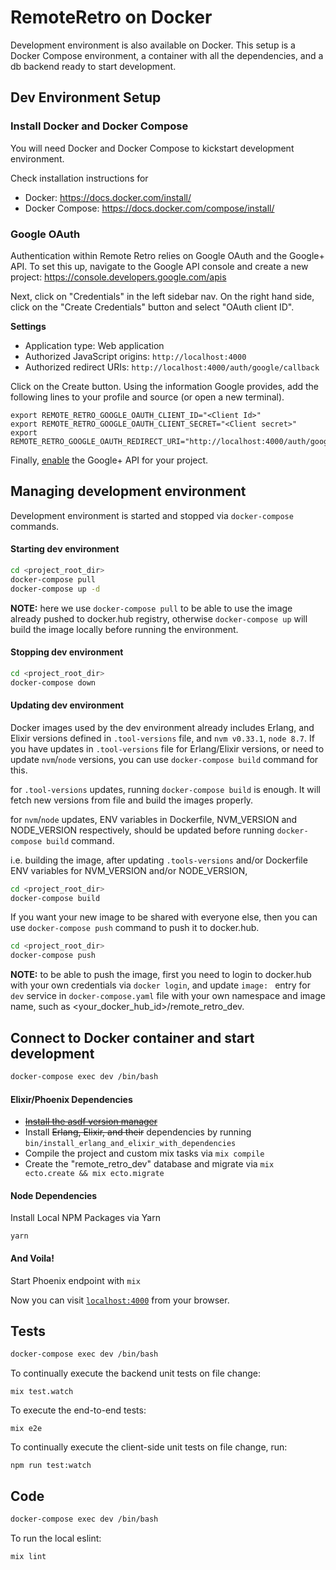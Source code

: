 # RemoteRetro on Docker

Development environment is also available on Docker. This setup is a Docker Compose environment, a container with all the dependencies, and a db backend ready to start development.

## Dev Environment Setup

### Install Docker and Docker Compose
You will need Docker and Docker Compose to kickstart development environment.

Check installation instructions for
- Docker: https://docs.docker.com/install/
- Docker Compose: https://docs.docker.com/compose/install/

### Google OAuth

Authentication within Remote Retro relies on Google OAuth and the Google+ API.  To set this up, navigate to the Google API console and create a new project: https://console.developers.google.com/apis

Next, click on "Credentials" in the left sidebar nav. On the right hand side, click on the "Create Credentials" button and select "OAuth client ID".

**Settings**
- Application type: Web application
- Authorized JavaScript origins: `http://localhost:4000`
- Authorized redirect URIs: `http://localhost:4000/auth/google/callback`

Click on the Create button. Using the information Google provides, add the following lines to your profile and source (or open a new terminal).
```
export REMOTE_RETRO_GOOGLE_OAUTH_CLIENT_ID="<Client Id>"
export REMOTE_RETRO_GOOGLE_OAUTH_CLIENT_SECRET="<Client secret>"
export REMOTE_RETRO_GOOGLE_OAUTH_REDIRECT_URI="http://localhost:4000/auth/google/callback"
```

Finally, [enable](https://console.developers.google.com/apis/api/plus.googleapis.com/overview) the Google+ API for your project.

## Managing development environment

Development environment is started and stopped via `docker-compose` commands.

#### Starting dev environment

```sh
cd <project_root_dir>
docker-compose pull
docker-compose up -d
```

__NOTE:__ here we use `docker-compose pull` to be able to use the image already pushed to docker.hub registry, otherwise `docker-compose up` will build the image locally before running the environment.

#### Stopping dev environment

```sh
cd <project_root_dir>
docker-compose down
```

#### Updating dev environment

Docker images used by the dev environment already includes Erlang, and Elixir versions defined in `.tool-versions` file, and `nvm v0.33.1`, `node 8.7`. If you have updates in `.tool-versions` file for Erlang/Elixir versions, or need to update `nvm`/`node` versions, you can use `docker-compose build` command for this.

for `.tool-versions` updates, running `docker-compose build` is enough. It will fetch new versions from file and build the images properly.

for `nvm`/`node` updates, ENV variables in Dockerfile, NVM_VERSION and NODE_VERSION respectively, should be updated before running `docker-compose build` command.

i.e. building the image, after updating `.tools-versions` and/or Dockerfile ENV variables for NVM_VERSION and/or NODE_VERSION,

```sh
cd <project_root_dir>
docker-compose build
```

If you want your new image to be shared with everyone else, then you can use `docker-compose push` command to push it to docker.hub.

```sh
cd <project_root_dir>
docker-compose push
```

__NOTE:__ to be able to push the image, first you need to login to docker.hub with your own credentials via `docker login`, and update `image: ` entry for `dev` service in `docker-compose.yaml` file with your own namespace and image name, such as <your_docker_hub_id>/remote_retro_dev.





## Connect to Docker container and start development

```sh
docker-compose exec dev /bin/bash
```

#### Elixir/Phoenix Dependencies
  - ~~[Install the asdf version manager](https://github.com/asdf-vm/asdf)~~
  - Install ~~Erlang, Elixir, and their~~ dependencies by running `bin/install_erlang_and_elixir_with_dependencies`
  - Compile the project and custom mix tasks via `mix compile`
  - Create the "remote_retro_dev" database and migrate via `mix ecto.create && mix ecto.migrate`

#### Node Dependencies

Install Local NPM Packages via Yarn
```
yarn
```

#### And Voila!

Start Phoenix endpoint with `mix`

Now you can visit [`localhost:4000`](http://localhost:4000) from your browser.

## Tests

```sh
docker-compose exec dev /bin/bash
```

To continually execute the backend unit tests on file change:

```
mix test.watch
```

To execute the end-to-end tests:

```
mix e2e
```

To continually execute the client-side unit tests on file change, run:

```
npm run test:watch
```

## Code

```sh
docker-compose exec dev /bin/bash
```

To run the local eslint:

```
mix lint
```
